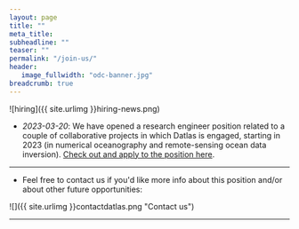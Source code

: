 ```yaml
---
layout: page
title: ""
meta_title: 
subheadline: ""
teaser: ""
permalink: "/join-us/"
header:
   image_fullwidth: "odc-banner.jpg"
breadcrumb: true
---
```


![hiring]({{ site.urlimg }}hiring-news.png)

* _2023-03-20_: We have opened a research engineer position  related to a couple of collaborative projects in which Datlas is engaged, starting in 2023 (in numerical oceanography and remote-sensing ocean data inversion). [Check out and apply to the position  here](https://euraxess.ec.europa.eu/jobs/85390).

---

* Feel free to contact us if you'd like more info about this position and/or about other future opportunities:

![]({{ site.urlimg }}contactdatlas.png "Contact us")

---


